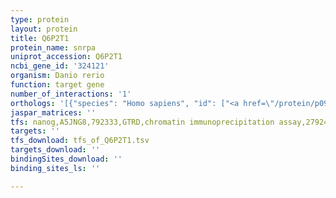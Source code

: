```yaml
---
type: protein
layout: protein
title: Q6P2T1
protein_name: snrpa
uniprot_accession: Q6P2T1
ncbi_gene_id: '324121'
organism: Danio rerio
function: target gene
number_of_interactions: '1'
orthologs: '[{"species": "Homo sapiens", "id": ["<a href=\"/protein/p09012\">P09012</a>"]}, {"species": "Mus musculus", "id": ["<a href=\"/protein/q62189\">Q62189</a>"]}, {"species": "Rattus norvegicus", "id": ["<a href=\"/protein/q5u214\">Q5U214</a>"]}, {"species": "Drosophila melanogaster", "id": ["<a href=\"/protein/p43332\">P43332</a>"]}, {"species": "Caenorhabditis elegans", "id": ["<a href=\"/protein/q21322\">Q21322</a>", "<a href=\"/protein/q21323\">Q21323</a>"]}]'
jaspar_matrices: ''
tfs: nanog,A5JNG8,792333,GTRD,chromatin immunoprecipitation assay,27924024%5Buid%5D,No
targets: ''
tfs_download: tfs_of_Q6P2T1.tsv
targets_download: ''
bindingSites_download: ''
binding_sites_ls: ''

---
```

